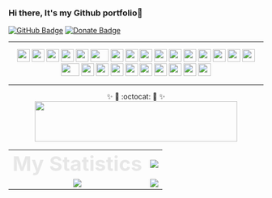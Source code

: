 ### Hi there, It's my Github portfolio👋

<!--
**DomicZhong/DomicZhong** is a ✨ _special_ ✨ repository because its `README.md` (this file) appears on your GitHub profile.

Here are some ideas to get you started:

- 🔭 I’m currently working on ...
- 🌱 I’m currently learning ...
- 👯 I’m looking to collaborate on ...
- 🤔 I’m looking for help with ...
- 💬 Ask me about ...
- 📫 How to reach me: ...
- 😄 Pronouns: ...
- ⚡ Fun fact: ...
-->
[![GitHub Badge](https://img.shields.io/github/followers/DomicZhong?style=social)](https://github.com/DomicZhong?tab=followers)
[![Donate Badge](https://img.shields.io/badge/Donate-Buy%20me%20a%20coffee-yellowgreen.svg)](https://www.buymeacoffee.com/domic)

---

<div align="center">
    <img src="https://cultofthepartyparrot.com/parrots/hd/githubparrot.gif" width="25" height="25"/>
    <img src="https://cultofthepartyparrot.com/parrots/pythonparrot.gif" width="25" height="25"/>
    <img src="https://cultofthepartyparrot.com/parrots/hd/nodeparrot.gif" width="25" height="25"/>
    <img src="https://cultofthepartyparrot.com/parrots/hd/vueparrot.gif" width="25" height="25"/>
    <img src="https://cultofthepartyparrot.com/parrots/hd/moonparrot.gif" width="25" height="25"/>
    <img src="https://cultofthepartyparrot.com/parrots/fiestaparrot.gif" width="36" height="25"/>
    <img src="https://cultofthepartyparrot.com/parrots/hd/revolutionparrot.gif" width="25" height="25"/>
    <img src="https://cultofthepartyparrot.com/parrots/hd/angelparrot.gif" width="25" height="25"/>
    <img src="https://cultofthepartyparrot.com/parrots/hd/headingparrot.gif" width="25" height="25"/>
    <img src="https://cultofthepartyparrot.com/parrots/hd/opensourceparrot.gif" width="25" height="25"/>
    <img src="https://cultofthepartyparrot.com/parrots/hd/twinsparrot.gif" width="25" height="25"/>
    <img src="https://cultofthepartyparrot.com/parrots/shipitparrot.gif" width="25" height="25"/>
    <img src="https://cultofthepartyparrot.com/parrots/hd/reverseportalorangeparrot.gif" width="25" height="25"/>
    <img src="https://cultofthepartyparrot.com/parrots/hd/portalorangeparrot.gif" width="25" height="25"/>
    <img src="https://cultofthepartyparrot.com/parrots/hd/pokeparrot.gif" width="25" height="25"/>
    <img src="https://cultofthepartyparrot.com/parrots/hd/scienceparrot.gif" width="25" height="25"/>
    <img src="https://cultofthepartyparrot.com/parrots/hd/redenvelopeparrot.gif" width="36" height="25"/>
    <img src="https://cultofthepartyparrot.com/parrots/hd/laptop_parrot.gif" width="25" height="25"/>
    <img src="https://cultofthepartyparrot.com/parrots/harrypotterparrot.gif" width="25" height="25"/>
    <img src="https://cultofthepartyparrot.com/parrots/hd/christmasparrot.gif" width="25" height="25"/>
    <img src="https://cultofthepartyparrot.com/parrots/hd/vaccineparrot.gif" width="25" height="25"/>
    <img src="https://cultofthepartyparrot.com/parrots/hd/astronautparrot.gif" width="25" height="25"/>
    <img src="https://cultofthepartyparrot.com/parrots/hd/boomparrot.gif" width="25" height="25"/>
    <img src="https://cultofthepartyparrot.com/parrots/hd/ethparrot.gif" width="25" height="25"/>
    <img src="https://cultofthepartyparrot.com/parrots/unicornparrot.gif" width="25" height="25"/>
    <img src="https://cultofthepartyparrot.com/parrots/hd/maskparrot.gif" width="25" height="25"/>
</div>

---

<p align="center">
  ✨ 🔭 :octocat: 🔭 ✨
  </br>
  <img src="https://readme-typing-svg.herokuapp.com?font=Calibri&color=%23318FF7&size=26&center=true&multiline=true&lines=I%E2%80%99m+currently+working+on;GIS+%26+Urban+Informatics" width="400" height="80"></a>
</p>

<table align="center" width="100%" >
  <tr>
    <td align="center">
    <div style="color: #e7e7e7; font-weight: bold; font-size: 40px">
      My Statistics
    </div>
    </td>
    <td align="center">
      <img src="https://github-readme-stats.vercel.app/api?username=DomicZhong&count_private=true&show_icons=true&theme=radical&layout=compact&title_color=007bff&text_color=&icon_color=&bg_color=" >
    </td>
  </tr>
   <tr>
      <td align="center">
        <img src="https://github-readme-stats.vercel.app/api/top-langs/?username=DomicZhong&langs_count=5&hide=go,html,css,tex&theme=radical&layout=compact">
      </td>
      <td align="center">
        <img src="https://github-readme-streak-stats.herokuapp.com/?user=DomicZhong&theme=radical">
      </td>
  </tr>
</table>

<!-- <p align="center" width="100%">
  <img src="https://github-readme-stats.vercel.app/api?username=DomicZhong&show_icons=true&theme=radical&layout=compact&&&title_color=007bff&text_color=e7e7e7&icon_color=007bff&bg_color=171c28" >
</p>
<p align="center" width="100%">
  <img src="https://github-readme-stats.vercel.app/api/top-langs/?username=DomicZhong&langs_count=3&hide=c,go,html,css,tex&theme=radical">
</p>
<p align="center" width="100%">
    <img src="https://github-readme-streak-stats.herokuapp.com/?user=DomicZhong&theme=radical">
</p> -->

